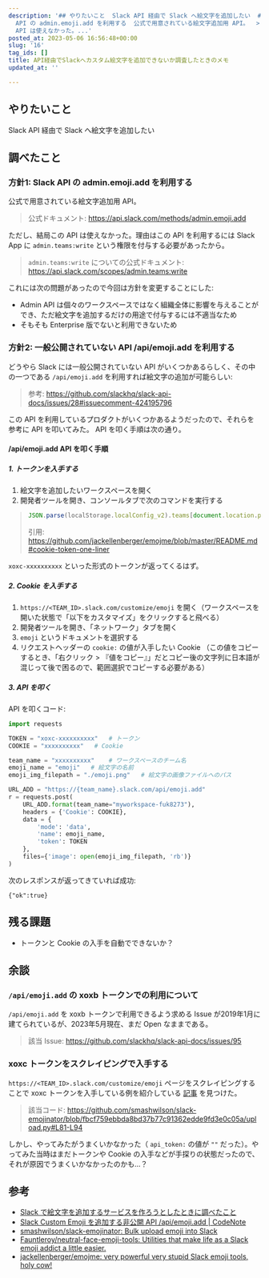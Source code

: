 ```yaml
---
description: '## やりたいこと  Slack API 経由で Slack へ絵文字を追加したい  ## 調べたこと  ### 方針1: Slack
  API の admin.emoji.add を利用する  公式で用意されている絵文字追加用 API。  > 公式ドキュメント: https://api.slack.com/methods/admin.emoji.add  ただし、結局この
  API は使えなかった。...'
posted_at: 2023-05-06 16:56:48+00:00
slug: '16'
tag_ids: []
title: API経由でSlackへカスタム絵文字を追加できないか調査したときのメモ
updated_at: ''

---
```

## やりたいこと

Slack API 経由で Slack へ絵文字を追加したい

## 調べたこと

### 方針1: Slack API の admin.emoji.add を利用する

公式で用意されている絵文字追加用 API。

> 公式ドキュメント: https://api.slack.com/methods/admin.emoji.add

ただし、結局この API は使えなかった。理由はこの API を利用するには Slack App に `admin.teams:write` という権限を付与する必要があったから。

> `admin.teams:write` についての公式ドキュメント: https://api.slack.com/scopes/admin.teams:write

これには次の問題があったので今回は方針を変更することにした:

- Admin API は個々のワークスペースではなく組織全体に影響を与えることができ、ただ絵文字を追加するだけの用途で付与するには不適当なため
- そもそも Enterprise 版でないと利用できないため

### 方針2: 一般公開されていない API /api/emoji.add を利用する

どうやら Slack には一般公開されていない API がいくつかあるらしく、その中の一つである `/api/emoji.add` を利用すれば絵文字の追加が可能らしい:

> 参考: https://github.com/slackhq/slack-api-docs/issues/28#issuecomment-424195796

この API を利用しているプロダクトがいくつかあるようだったので、それらを参考に API を叩いてみた。 API を叩く手順は次の通り。

#### /api/emoji.add API を叩く手順

##### 1. トークンを入手する

1. 絵文字を追加したいワークスペースを開く
2. 開発者ツールを開き、コンソールタブで次のコマンドを実行する

> ```js
> JSON.parse(localStorage.localConfig_v2).teams[document.location.pathname.match(/^\/client\/(T[A-Z0-9]+)/)[1]].token
> ```
> 引用: https://github.com/jackellenberger/emojme/blob/master/README.md#cookie-token-one-liner

`xoxc-xxxxxxxxxx` といった形式のトークンが返ってくるはず。

##### 2. Cookie を入手する

1. `https://<TEAM_ID>.slack.com/customize/emoji` を開く（ワークスペースを開いた状態で「以下をカスタマイズ」をクリックすると飛べる）
2. 開発者ツールを開き、「ネットワーク」タブを開く
3. `emoji` というドキュメントを選択する
4. リクエストヘッダーの `cookie:` の値が入手したい Cookie （この値をコピーするとき、「右クリック > 『値をコピー』」だとコピー後の文字列に日本語が混じって後で困るので、範囲選択でコピーする必要がある）

##### 3. API を叩く

API を叩くコード:

```python
import requests

TOKEN = "xoxc-xxxxxxxxxx"   # トークン
COOKIE = "xxxxxxxxxx"   # Cookie

team_name = "xxxxxxxxxx"    # ワークスペースのチーム名
emoji_name = "emoji"   # 絵文字の名前
emoji_img_filepath = "./emoji.png"   # 絵文字の画像ファイルへのパス

URL_ADD = "https://{team_name}.slack.com/api/emoji.add"
r = requests.post(
    URL_ADD.format(team_name="myworkspace-fuk8273"),
    headers = {'Cookie': COOKIE},
    data = {
        'mode': 'data',
        'name': emoji_name,
        'token': TOKEN
    },
    files={'image': open(emoji_img_filepath, 'rb')}
)
```

次のレスポンスが返ってきていれば成功:

```
{"ok":true}
```

## 残る課題

- トークンと Cookie の入手を自動でできないか？

## 余談

### `/api/emoji.add` の xoxb トークンでの利用について

`/api/emoji.add` を xoxb トークンで利用できるよう求める Issue が2019年1月に建てられているが、2023年5月現在、まだ Open なままである。

> 該当 Issue: https://github.com/slackhq/slack-api-docs/issues/95

### xoxc トークンをスクレイピングで入手する

`https://<TEAM_ID>.slack.com/customize/emoji` ページをスクレイピングすることで xoxc トークンを入手している例を紹介している [記事](https://codenote.net/tool/4487.html) を見つけた。

> 該当コード: https://github.com/smashwilson/slack-emojinator/blob/fbcf759ebbda8bd37b77c91362edde9fd3e0c05a/upload.py#L81-L94

しかし、やってみたがうまくいかなかった（ `api_token:` の値が `""` だった）。やってみた当時はまだトークンや Cookie の入手などが手探りの状態だったので、それが原因でうまくいかなかったのかも…？

## 参考
- [Slack で絵文字を追加するサービスを作ろうとしたときに調べたこと](https://hirotoohira.link/how-to-add-slack-emoji-on-api/)
- [Slack Custom Emoji を追加する非公開 API /api/emoji.add | CodeNote](https://codenote.net/tool/4487.html)
- [smashwilson/slack-emojinator: Bulk upload emoji into Slack](https://github.com/smashwilson/slack-emojinator)
- [Fauntleroy/neutral-face-emoji-tools: Utilities that make life as a Slack emoji addict a little easier.](https://github.com/Fauntleroy/neutral-face-emoji-tools)
- [jackellenberger/emojme: very powerful very stupid Slack emoji tools, holy cow!](https://github.com/jackellenberger/emojme/tree/master)

